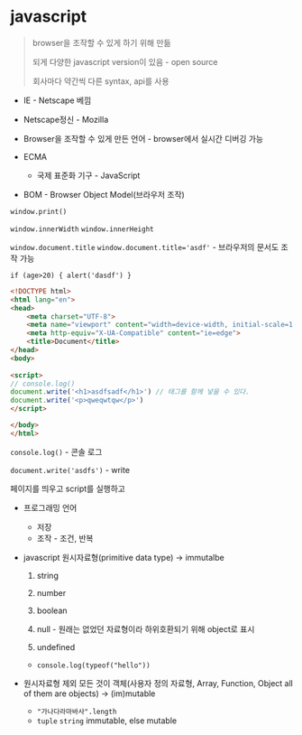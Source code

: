 # javascript

> browser을 조작할 수 있게 하기 위해 만듦
>
> 되게 다양한 javascript version이 있음 - open source
>
> 회사마다 약간씩 다른 syntax, api를 사용



* IE - Netscape 베낌
* Netscape정신 - Mozilla



* Browser을 조작할 수 있게 만든 언어 - browser에서 실시간 디버깅 가능



* ECMA
  * 국제 표준화 기구 - JavaScript



* BOM - Browser Object Model(브라우저 조작)

`window.print()`

`window.innerWidth` `window.innerHeight`

`window.document.title` `window.document.title='asdf'` - 브라우저의 문서도 조작 가능

`if (age>20) { alert('dasdf') }`



```html
<!DOCTYPE html>
<html lang="en">
<head>
    <meta charset="UTF-8">
    <meta name="viewport" content="width=device-width, initial-scale=1.0">
    <meta http-equiv="X-UA-Compatible" content="ie=edge">
    <title>Document</title>
</head>
<body>
    
<script>
// console.log()
document.write('<h1>asdfsadf</h1>') // 태그를 함께 넣을 수 있다.
document.write('<p>qweqwtqw</p>')
</script>

</body>
</html>
```

`console.log()` - 콘솔 로그

`document.write('asdfs')` - write

페이지를 띄우고 script를 실행하고



* 프로그래밍 언어
  * 저장
  * 조작 - 조건, 반복



* javascript 원시자료형(primitive data type) &rarr; immutalbe

    1. string

    2. number

    3. boolean

    4. null - 원래는 없었던 자료형이라 하위호환되기 위해 object로 표시

    5. undefined
    
    * `console.log(typeof("hello"))`

* 원시자료형 제외 모든 것이 객체(사용자 정의 자료형, Array, Function, Object all of them are objects) &rarr; (im)mutable
  * `"가나다라마바사".length`
  * `tuple` `string` immutable, else mutable